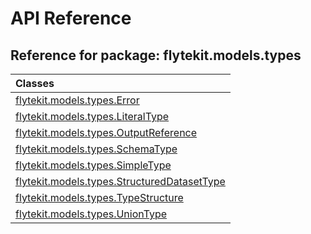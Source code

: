 # API Reference

## Reference for package: flytekit.models.types

| Classes  |
| :------------- |
| [flytekit.models.types.Error](flytekit_models_types_error) |
| [flytekit.models.types.LiteralType](flytekit_models_types_literaltype) |
| [flytekit.models.types.OutputReference](flytekit_models_types_outputreference) |
| [flytekit.models.types.SchemaType](flytekit_models_types_schematype) |
| [flytekit.models.types.SimpleType](flytekit_models_types_simpletype) |
| [flytekit.models.types.StructuredDatasetType](flytekit_models_types_structureddatasettype) |
| [flytekit.models.types.TypeStructure](flytekit_models_types_typestructure) |
| [flytekit.models.types.UnionType](flytekit_models_types_uniontype) |
